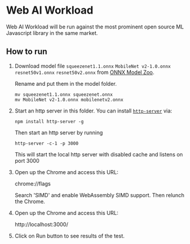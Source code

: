 # Web AI Workload

Web AI Workload will be run against the most prominent open source ML Javascript library in the same market.

## How to run
1. Download model file `squeezenet1.1.onnx` `MobileNet v2-1.0.onnx` `resnet50v1.onnx` `resnet50v2.onnx` from [ONNX Model Zoo](https://github.com/onnx/models). 
  
    Rename and put them in the model folder.
    ```
    mv squeezenet1.1.onnx squeezenet.onnx
    mv MobileNet v2-1.0.onnx mobilenetv2.onnx
    ```

2. Start an http server in this folder. You can install [`http-server`](https://github.com/indexzero/http-server) via:
    ```
    npm install http-server -g
    ```
    Then start an http server by running
    ```
    http-server -c-1 -p 3000
    ```

    This will start the local http server with disabled cache and listens on port 3000

3. Open up the Chrome and access this URL:

    chrome://flags

    Search 'SIMD' and enable WebAssembly SIMD support. Then relunch the Chrome.

4. Open up the Chrome and access this URL:
    
    http://localhost:3000/

5. Click on Run button to see results of the test.
